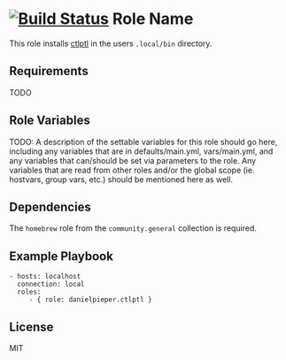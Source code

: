 [![Build Status](https://travis-ci.com/danielpieper/ansible-ctlptl.svg?branch=main)](https://travis-ci.com/danielpieper/ansible-ctlptl)
Role Name
=========

This role installs [ctlptl](https://github.com/tilt-dev/ctlptl) in the users `.local/bin` directory.

Requirements
------------

TODO

Role Variables
--------------

TODO: A description of the settable variables for this role should go here, including any variables that are in defaults/main.yml, vars/main.yml, and any variables that can/should be set via parameters to the role. Any variables that are read from other roles and/or the global scope (ie. hostvars, group vars, etc.) should be mentioned here as well.

Dependencies
------------

The `homebrew` role from the `community.general` collection is required.

Example Playbook
----------------

```
- hosts: localhost
  connection: local
  roles:
     - { role: danielpieper.ctlptl }
```

License
-------

MIT
